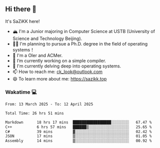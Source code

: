 ## Hi there 👋

It's SaZiKK here!

- 🏔️ I'm a Junior majoring in Computer Science  at USTB (University of Science and Technology Beijing).
- 🧑‍🎓 I'm planning to pursue a Ph.D. degree in the field of operating systems！
- 🚀 I'm a OIer and ACMer.
- 🔭 I’m currently working on a simple compiler.
- 🌱 I'm currently delving deep into operating systems.
- 📫 How to reach me: ck_look@outlook.com
- 😄 To learn more about me: https://sazikk.top

  
<!--
**SaZiKK/SaZiKK** is a ✨ _special_ ✨ repository because its `README.md` (this file) appears on your GitHub profile.

Here are some ideas to get you started:

- 🔭 I’m currently working on ...
- 🌱 I’m currently learning ...
- 👯 I’m looking to collaborate on ...
- 🤔 I’m looking for help with ...
- 💬 Ask me about ...
- 📫 How to reach me: ...
- 😄 Pronouns: ...
- ⚡ Fun fact: ...
-->

### Wakatime 💻

<!--START_SECTION:waka-->

```txt
From: 13 March 2025 - To: 12 April 2025

Total Time: 26 hrs 51 mins

Markdown      18 hrs 17 mins  █████████████████░░░░░░░░   67.47 %
C++           6 hrs 57 mins   ██████▒░░░░░░░░░░░░░░░░░░   25.65 %
C#            39 mins         ▓░░░░░░░░░░░░░░░░░░░░░░░░   02.42 %
JSON          17 mins         ▒░░░░░░░░░░░░░░░░░░░░░░░░   01.05 %
Assembly      14 mins         ▒░░░░░░░░░░░░░░░░░░░░░░░░   00.92 %
```

<!--END_SECTION:waka-->
